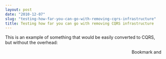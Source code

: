```yaml
---
layout: post
date: "2010-12-07"
slug: "testing-how-far-you-can-go-with-removing-cqrs-infrastructure"
title: Testing how far you can go with removing CQRS infrastructure
---
```


<p>This is an example of something that would be easily converted to CQRS, but without the overhead:</p>
<p>
<script src="https://gist.github.com/731644.js?file=AbsoluteminimumCQRS.cs"></script>
</p><div style="text-align:right"><a class="addthis_button" href="http://www.addthis.com/bookmark.php?v=250&amp;pub=xa-4aec37702e3161d4"><img src="http://s7.addthis.com/static/btn/v2/lg-share-en.gif" width="125" height="16" alt="Bookmark and Share" style="border:0"/></a><script type="text/javascript" src="http://s7.addthis.com/js/250/addthis_widget.js#pub=xa-4aec37702e3161d4"></script></div>
